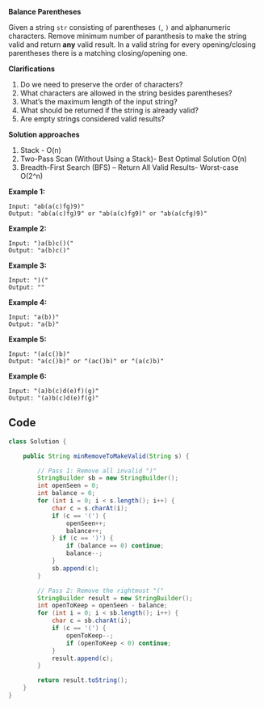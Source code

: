 **Balance Parentheses**

 Given a string `str` consisting of parentheses `(`, `)` and alphanumeric characters. Remove minimum number of paranthesis to make the string valid and return **any** valid result. In a valid string for every opening/closing parentheses there is a matching closing/opening one.

**Clarifications**
1. Do we need to preserve the order of characters?
2. What characters are allowed in the string besides parentheses?
3. What’s the maximum length of the input string?
4. What should be returned if the string is already valid?
5. Are empty strings considered valid results?

**Solution approaches**
 1. Stack - O(n)
 2. Two-Pass Scan (Without Using a Stack)- Best Optimal Solution O(n)
 3. Breadth-First Search (BFS) – Return All Valid Results- Worst-case O(2^n)

**Example 1:**

```
Input: "ab(a(c)fg)9)"
Output: "ab(a(c)fg)9" or "ab(a(c)fg9)" or "ab(a(cfg)9)"
```

**Example 2:**

```
Input: ")a(b)c()("
Output: "a(b)c()"
```



**Example 3:**



```
Input: ")("
Output: ""
```



**Example 4:**



```
Input: "a(b))"
Output: "a(b)"
```



**Example 5:**



```
Input: "(a(c()b)"
Output: "a(c()b)" or "(ac()b)" or "(a(c)b)"
```



**Example 6:**



```
Input: "(a)b(c)d(e)f)(g)"
Output: "(a)b(c)d(e)f(g)"
```



## Code

```java
class Solution {

    public String minRemoveToMakeValid(String s) {

        // Pass 1: Remove all invalid ")"
        StringBuilder sb = new StringBuilder();
        int openSeen = 0;
        int balance = 0;
        for (int i = 0; i < s.length(); i++) {
            char c = s.charAt(i);
            if (c == '(') {
                openSeen++;
                balance++;
            } if (c == ')') {
                if (balance == 0) continue;
                balance--;
            }
            sb.append(c);
        }

        // Pass 2: Remove the rightmost "("
        StringBuilder result = new StringBuilder();
        int openToKeep = openSeen - balance;
        for (int i = 0; i < sb.length(); i++) {
            char c = sb.charAt(i);
            if (c == '(') {
                openToKeep--;
                if (openToKeep < 0) continue;
            }
            result.append(c);
        }

        return result.toString();
    }
}
```
